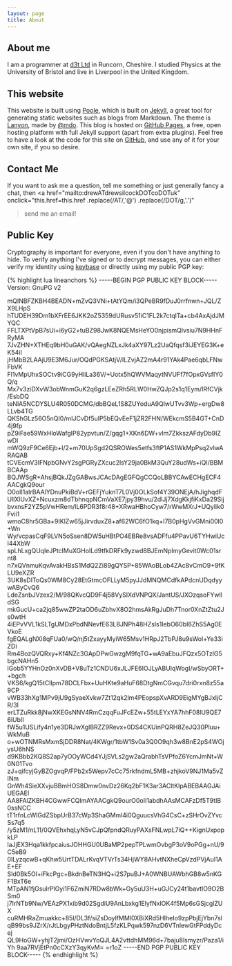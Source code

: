 ```yaml
---
layout: page
title: About
---
```


## About me

I am a programmer at [d3t Ltd](http://www.d3tltd.com) in Runcorn, Cheshire. I studied Physics at the University of Bristol and live in Liverpool in the United Kingdom.

## This website

This website is built using [Poole](http://getpoole.com), which is built on [Jekyll](http://jekyllrb.com), a great tool for generating static websites such as blogs from Markdown. The theme is [Lanyon](http://lanyon.getpoole.com), made by [@mdo](http://twitter.com/mdo). This blog is hosted on [GitHub Pages](http://pages.github.com), a free, open hosting platform with full Jekyll support (apart from extra plugins). Feel free to have a look at the code for this site on [GitHub](http://github.com/drewsberry/drewsberry.github.io), and use any of it for your own site, if you so desire.

## Contact Me

If you want to ask me a question, tell me something or just generally fancy a chat, then
<a href="mailto:drewATdrewsilcockDOTcoDOTuk"
   onclick="this.href=this.href
                          .replace(/AT/,'&#64;')
                          .replace(/DOT/g,'&#46;')"
>send me an email!</a>

## Public Key

Cryptography is important for everyone, even if you don't have anything to hide. To verify anything I've signed or to decrypt messages, you can either verify my identity using [keybase](https://keybase.io/drewsberry) or directly using my public PGP key:

{% highlight lua lineanchors %}
-----BEGIN PGP PUBLIC KEY BLOCK-----
Version: GnuPG v2

mQINBFZKBH4BEADN+mZvQ3VNi+tAtYQm/i3QPeBR9fDuJ0rrfnwn+JQL/ZX9LHpS
hTUDEH39Dm1bXFrEE6JKK2oZ5359dURusv51iC1FL2k7ctqlTa+cb4AxAjdJMYQC
FFLTXPtVpB7sUi+i6yG2+tuBZ98JwK8NQEMsHeYO0njpismQlvsiu7N9HHnFRyMA
7JvZHN+XTHEq9bH0uGAK/vQAegNZLxJk4aXY97Lz2UaQfqsf3iJEYEG3K+eK54iI
jHMbB2LAAjU9E3M6Jur/OQdPGKSAtjV/ILZvjAZ2mA4r91YAk4Pae6qbLFNwFbVK
Fl1vMpUhxSOCtv9iCG9yHliLa36V/+Uotx5hQWVMaqytNVUFf7fOpxGVsfIY0Q/q
Mx7v3ziDXvW3obWnmGuK2q6gzLEeZRh5RLW0HwZQJp2s1q1Eym/IRfCVjk/EsbDQ
teNlA5NCDYSLU4R050DCMG/dbBQeL1S8ZUYoduA9QlwUTvv3Wp+ergDw8LLvb4TG
QKShGLz56O5nQI0/mIJCvDf5ulP5bEQvEeF1jZR2FHN/WEkcmS5B4GT+CnD4j9fp
pZ9iFae59WxHloWafgIP82ypvtun/Z/gqg1+XKn6DW+vlm7ZkkszAFdyDb9IZwDI
mWQ9zF9Ce6Ejb+l/2+m70UpSgd2QSROWes5etfs3ftP1AS1WkMpPsq2vIwARAQAB
tCVEcmV3IFNpbGNvY2sgPGRyZXcuc2lsY29ja0BkM3QuY28udWs+iQI/BBMBCAAp
BQJWSgR+AhsjBQkJZgGABwsJCAcDAgEGFQgCCQoLBBYCAwECHgECF4AACgkQ9our
O0oII1alrBAAlYDnuPkiBdV+rGEFjYuknT7L0Vj0OLkSof4Y39ONEjA/hJighqdF
UllXlUvXZ+Ncuxzm8dTbhnqpNCmVaXE7jpy39hvu/2dlJj7XdgKkjfiKxDa29Sij
bvxnsF2YZ5pVwHRem/lL6PDR3f8r48+XRwaHBhoCyw7/rWwMXrJ+UQylik0Fvii1
wmoC8hr5GBa+9IKlZw65jJirvduxZ8+af62WC6fO1kq+I7B0pHgVvGMni00l0+Wn
Wy/vcpasCqF9LVN5oSsen8DW5uHBtPO4EBRe8vsADFfu4PPavU6TYHwiUcI44XbW
spLhLxgQUqleJPtcIMuXGHoILd9tfkDRFk9yzwd8BJEmNpImyGevit0Wc01srnt8
n7xQVnmuKqvAvakHBsS1MdQ2Zi89gQYSP+85WAoBLob4ZAc8vCmO9+9fKLU9eXZR
3UK8sDIToQs0WM8Cy28EtGtmcOFLLyM5pyJJdMNQMCdfkAPdcnUDqdyywAByCvQ6
LdeZsnbJVzex2/M/98QKvcQD9F4j58VySlXdVNPQX/JantUS/JXOzqsoFYwlldSG
mkGucU+ca2jq85wwZP2taOD6uZbhvX8O2hmsAkRgJuDh7Tnor0XnZtZtu2Js0wtH
4iEPvVVL1kSLTgUMDxPbdNNevfE63L8JNPh48HZsls1IebO60bI6ZhS5Ag0EVkoE
fgEQALgNXi8qFUa0/wQ/nj5tZxayyMyiW65Msv1HRpJ2TbPJ8u9sWol+Ye33iZDi
Rm4BozQVQRxy+Kf4NZc3GApDPwGwzgM9fqTG+wA9aEbuJFQzx5OTzlG5bgcNAHn5
lGob5YYHnOz0nXvDB+V8uTz1CNDU6xJLJFE6IOJLyABUIqWogI/wSbyORT++bgch
VKS6/kgQ15tClIpm78DCLFbx+UuHKte9aHuF68DtgNmCGvqu7dri0rxn8z55a9CP
vWB33hXg1MPv9jU9gSyaeXvkw7Zt12qk2lm4PEopspXvARD9EigMYgBJxIjCR/3l
erLTZuRkk8jNwXKEGsNNV4RmCzqqFuJFcEZw+55tLEYxYA7hhF08lU9QE76iUbII
fW5u1USLify4n1ye3DRJwXglBRZZ9Revx+0DS4CKUinPQRH8ZeJQ30Pluu+WkMuB
o+wOTNMRsMxmSjDDR8Nat/4KWgr/1tbW1Sv0a3Q0O9qh3w8BnE2pS4WOjysU6hNS
d9KBbb2KQ8S2ap7yOOyWCd4YJjSVLs2gw2aQrabhTsVPfoZ6YcmJmNt+W0N01Tvo
zJ+qifcyjGyBZOgvqP/FPb2x5Wepv7cCc75rkfndmL5MB+zhjkoV9NJ1Ma5vZINm
GnWh4SieXXvjuBBmHOS8Dmw0nvDz26Kq2bF1K3ar3ACltKlpABEBAAGJAiUEGAEI
AA8FAlZKBH4CGwwFCQlmAYAACgkQ9ourO0oII1abdhAAsMCAFzDf5T9tlB0ssNCC
tT1rfnLcWlGdZSbpUrB37cWp3ShaGMml4i0QguucsVhG4CsC+zSHrOvZYvcSs7q5
/y5zM1/nL11/0QVEhxhqLyN5vCJpQfpndQRuyPAXsFNLwpL7iQ++KignUxpopkLP
laJjEX3Hqa1kkfpcaiusJOHHGU0UBaMP2pepTPLwmOvbgP3oV9oPGg+nU/9C5eB9
0ILyzqcwB+qKhw5UrtTDALrKvqVTVrTs34HjWY8AHvtNXheCpVzdPVjAuI1AE+EF
SId0Bk5Ol+iFkcPgc+BkdnBeTN3HQ+i2S7puBJ+A0WNBUAWbhGB8w5nKGF1BxT6e
MTpAN1fjGsulrPlGyi1F6ZmiN7RDw8bWk+Gy5uU3H+uGJCy24t1bavtIO9O2BSm0
j7IrNTb9Nw/VEAzPX1xib9d02SgdiU9AnLbxkg1ElyfNxlOK4f5Mp6sGSjcglZUX
cuRMHRaZmuakkc+85l/DL3f/siZsDoylfMMI0XBiXRd5HIheIo9zpPbjEjYbn7sl
qB99bs9JZrX/rJtLbgyPHztNdoBntjL5fzKLPqwk597nzD6VTnlewGtFPddyDcej
QL9HoGW+yhjT2jmi/OzHVwvYoQJL4A2vttdhMM96d+7baju8lsmyzr/Paza1/iYh
9aa7RVjEtPn0cCXzY3qyKvM=
=r1oZ
-----END PGP PUBLIC KEY BLOCK-----
{% endhighlight %}
